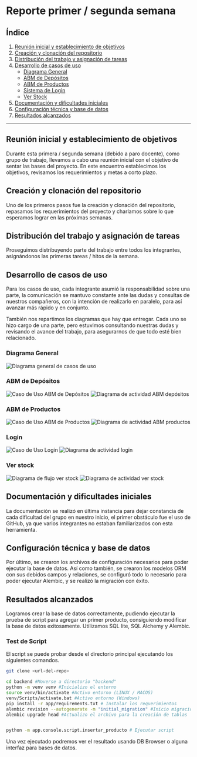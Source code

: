 # Reporte primer / segunda semana

## Índice
1. [Reunión inicial y establecimiento de objetivos](#reunión-inicial-y-establecimiento-de-objetivos)
2. [Creación y clonación del repositorio](#creación-y-clonación-del-repositorio)
3. [Distribución del trabajo y asignación de tareas](#distribución-del-trabajo-y-asignación-de-tareas)
4. [Desarrollo de casos de uso](#desarrollo-de-casos-de-uso)
    - [Diagrama General](#diagrama-general)
    - [ABM de Depósitos](#abm-de-depósitos)
    - [ABM de Productos](#abm-de-productos)
    - [Sistema de Login](#login)
    - [Ver Stock](#ver-stock)
6. [Documentación y dificultades iniciales](#documentación-y-dificultades-iniciales)
7. [Configuración técnica y base de datos](#configuración-técnica-y-base-de-datos)
8. [Resultados alcanzados](#resultados-alcanzados)

---

## Reunión inicial y establecimiento de objetivos

Durante esta primera / segunda semana (debido a paro docente), como grupo de trabajo, llevamos a cabo una reunión inicial con el objetivo de sentar las bases del proyecto. En este encuentro establecimos los objetivos, revisamos los requerimientos y metas a corto plazo.

## Creación y clonación del repositorio

Uno de los primeros pasos fue la creación y clonación del repositorio, repasamos los requerimientos del proyecto y charlamos sobre lo que esperamos lograr en las próximas semanas.

## Distribución del trabajo y asignación de tareas

Proseguimos distribuyendo parte del trabajo entre todos los integrantes, asignándonos las primeras tareas / hitos de la semana.

## Desarrollo de casos de uso

Para los casos de uso, cada integrante asumió la responsabilidad sobre una parte, la comunicación se mantuvo constante ante las dudas y consultas de nuestros compañeros, con la intención de realizarlo en paralelo, para así avanzar más rápido y en conjunto.

También nos repartimos los diagramas que hay que entregar. Cada uno se hizo cargo de una parte, pero estuvimos consultando nuestras dudas y revisando el avance del trabajo, para asegurarnos de que todo esté bien relacionado.

### Diagrama General
![Diagrama general de casos de uso](./attachments/Diagrama_casoUso.drawio.png)


### ABM de Depósitos
![Caso de Uso ABM de Depósitos](./attachments/C.U_AMB_de_depósitos.png)
![Diagrama de actividad ABM depósitos](./attachments/Diagrama_AMB_depósitos.jpeg)


### ABM de Productos
![Caso de Uso ABM de Productos](./attachments/C.U_AMB_de_productos.png)
![Diagrama de actividad ABM productos](./attachments/Diagrama_AMB_productos.jpeg)

### Login
![Caso de Uso Login](./attachments/C.U_Login.png)
![Diagrama de actividad login](./attachments/Diagrama_Login.jpeg)

### Ver stock
![Diagrama de flujo ver stock](./attachments/Diagrama_Ver_Stock.png)
![Diagrama de actividad ver stock](./attachments/DiagramaActividadFix.drawio.png)

## Documentación y dificultades iniciales

La documentación se realizó en última instancia para dejar constancia de cada dificultad del grupo en nuestro inicio, el primer obstáculo fue el uso de GitHub, ya que varios integrantes no estaban familiarizados con esta herramienta.

## Configuración técnica y base de datos

Por último, se crearon los archivos de configuración necesarios para poder ejecutar la base de datos. Así como también, se crearon los modelos ORM con sus debidos campos y relaciones, se configuró todo lo necesario para poder ejecutar Alembic, y se realizó la migración con éxito.

## Resultados alcanzados

Logramos crear la base de datos correctamente, pudiendo ejecutar la prueba de script para agregar un primer producto, consiguiendo modificar la base de datos exitosamente. Utilizamos SQL lite, SQL Alchemy y Alembic.

### Test de Script

El script se puede probar desde el directorio principal ejecutando los siguientes comandos. 

```bash
git clone <url-del-repo>

cd backend #Moverse a directorio "backend"
python -m venv venv #Inicializo el entorno
source venv/bin/activate #Activo entorno (LINUX / MACOS)
venv/Scripts/activate.bat #Activo entorno (Windows)
pip install -r app/requirements.txt # Instalar los requerimientos
alembic revision --autogenerate -m "initial_migration" #Inicio migración inicial
alembic upgrade head #Actualizo el archivo para la creación de tablas


python -m app.console.script.insertar_producto # Ejecutar script
```

Una vez ejecutado podremos ver el resultado usando DB Browser o alguna interfaz para bases de datos.